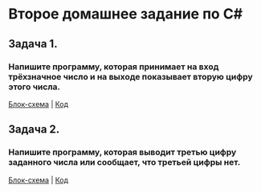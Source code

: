 # Второе домашнее задание по С#

## Задача 1.

### Напишите программу, которая принимает на вход трёхзначное число и на выходе показывает вторую цифру этого числа.

[Блок-схема](/Exp01/diagram1.drawio.png) | [Код](/Exp01/Program.cs)

## Задача 2.

### Напишите программу, которая выводит третью цифру заданного числа или сообщает, что третьей цифры нет.

[Блок-схема](/Exp02/diagram2.drawio.png) | [Код](/Exp02/Program.cs)